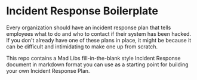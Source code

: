 # Incident Response Boilerplate

Every organization should have an incident response plan that tells employees what to do and who to contact if their system has been hacked. If you don't already have one of these plans in place, it might be because it can be difficult and intimidating to make one up from scratch.

This repo contains a Mad Libs fill-in-the-blank style Incident Response document in markdown format you can use as a starting point for building your own Incident Response Plan.
